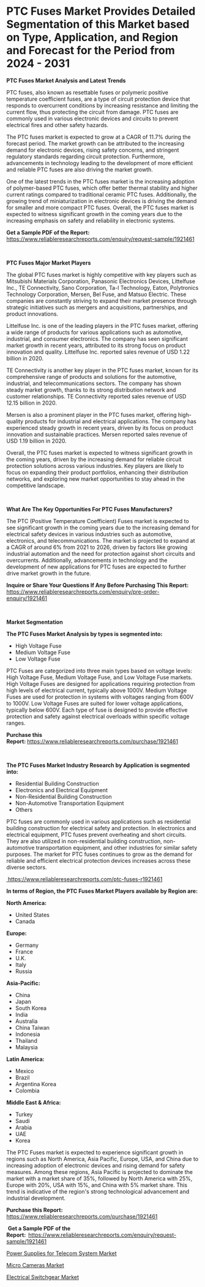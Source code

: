 <p><h1>PTC Fuses Market Provides Detailed Segmentation of this Market based on Type, Application, and Region and Forecast for the Period from 2024 - 2031</h1></p><p><strong>PTC Fuses Market Analysis and Latest Trends</strong></p>
<p><p>PTC fuses, also known as resettable fuses or polymeric positive temperature coefficient fuses, are a type of circuit protection device that responds to overcurrent conditions by increasing resistance and limiting the current flow, thus protecting the circuit from damage. PTC fuses are commonly used in various electronic devices and circuits to prevent electrical fires and other safety hazards.</p><p>The PTC fuses market is expected to grow at a CAGR of 11.7% during the forecast period. The market growth can be attributed to the increasing demand for electronic devices, rising safety concerns, and stringent regulatory standards regarding circuit protection. Furthermore, advancements in technology leading to the development of more efficient and reliable PTC fuses are also driving the market growth.</p><p>One of the latest trends in the PTC fuses market is the increasing adoption of polymer-based PTC fuses, which offer better thermal stability and higher current ratings compared to traditional ceramic PTC fuses. Additionally, the growing trend of miniaturization in electronic devices is driving the demand for smaller and more compact PTC fuses. Overall, the PTC fuses market is expected to witness significant growth in the coming years due to the increasing emphasis on safety and reliability in electronic systems.</p></p>
<p><strong>Get a Sample PDF of the Report:&nbsp;</strong> <a href="https://www.reliableresearchreports.com/enquiry/request-sample/1921461">https://www.reliableresearchreports.com/enquiry/request-sample/1921461</a></p>
<p>&nbsp;</p>
<p><strong>PTC Fuses Major Market Players</strong></p>
<p><p>The global PTC fuses market is highly competitive with key players such as Mitsubishi Materials Corporation, Panasonic Electronics Devices, Littelfuse Inc., TE Connectivity, Sano Corporation, Ta-l Technology, Eaton, Polytronics Technology Corporation, Mersen, Bel Fuse, and Matsuo Electric. These companies are constantly striving to expand their market presence through strategic initiatives such as mergers and acquisitions, partnerships, and product innovations.</p><p>Littelfuse Inc. is one of the leading players in the PTC fuses market, offering a wide range of products for various applications such as automotive, industrial, and consumer electronics. The company has seen significant market growth in recent years, attributed to its strong focus on product innovation and quality. Littelfuse Inc. reported sales revenue of USD 1.22 billion in 2020.</p><p>TE Connectivity is another key player in the PTC fuses market, known for its comprehensive range of products and solutions for the automotive, industrial, and telecommunications sectors. The company has shown steady market growth, thanks to its strong distribution network and customer relationships. TE Connectivity reported sales revenue of USD 12.15 billion in 2020.</p><p>Mersen is also a prominent player in the PTC fuses market, offering high-quality products for industrial and electrical applications. The company has experienced steady growth in recent years, driven by its focus on product innovation and sustainable practices. Mersen reported sales revenue of USD 1.19 billion in 2020.</p><p>Overall, the PTC fuses market is expected to witness significant growth in the coming years, driven by the increasing demand for reliable circuit protection solutions across various industries. Key players are likely to focus on expanding their product portfolios, enhancing their distribution networks, and exploring new market opportunities to stay ahead in the competitive landscape.</p></p>
<p>&nbsp;</p>
<p><strong>What Are The Key Opportunities For PTC Fuses Manufacturers?</strong></p>
<p><p>The PTC (Positive Temperature Coefficient) Fuses market is expected to see significant growth in the coming years due to the increasing demand for electrical safety devices in various industries such as automotive, electronics, and telecommunications. The market is projected to expand at a CAGR of around 6% from 2021 to 2026, driven by factors like growing industrial automation and the need for protection against short circuits and overcurrents. Additionally, advancements in technology and the development of new applications for PTC fuses are expected to further drive market growth in the future.</p></p>
<p><strong>Inquire or Share Your Questions If Any Before Purchasing This Report:</strong> <a href="https://www.reliableresearchreports.com/enquiry/pre-order-enquiry/1921461">https://www.reliableresearchreports.com/enquiry/pre-order-enquiry/1921461</a></p>
<p>&nbsp;</p>
<p><strong>Market Segmentation</strong></p>
<p><strong>The PTC Fuses Market Analysis by types is segmented into:</strong></p>
<p><ul><li>High Voltage Fuse</li><li>Medium Voltage Fuse</li><li>Low Voltage Fuse</li></ul></p>
<p><p>PTC Fuses are categorized into three main types based on voltage levels: High Voltage Fuse, Medium Voltage Fuse, and Low Voltage Fuse markets. High Voltage Fuses are designed for applications requiring protection from high levels of electrical current, typically above 1000V. Medium Voltage Fuses are used for protection in systems with voltages ranging from 600V to 1000V. Low Voltage Fuses are suited for lower voltage applications, typically below 600V. Each type of fuse is designed to provide effective protection and safety against electrical overloads within specific voltage ranges.</p></p>
<p><strong>Purchase this Report:&nbsp;</strong><a href="https://www.reliableresearchreports.com/purchase/1921461">https://www.reliableresearchreports.com/purchase/1921461</a></p>
<p>&nbsp;</p>
<p><strong>The PTC Fuses Market Industry Research by Application is segmented into:</strong></p>
<p><ul><li>Residential Building Construction</li><li>Electronics and Electrical Equipment</li><li>Non-Residential Building Construction</li><li>Non-Automotive Transportation Equipment</li><li>Others</li></ul></p>
<p><p>PTC fuses are commonly used in various applications such as residential building construction for electrical safety and protection. In electronics and electrical equipment, PTC fuses prevent overheating and short circuits. They are also utilized in non-residential building construction, non-automotive transportation equipment, and other industries for similar safety purposes. The market for PTC fuses continues to grow as the demand for reliable and efficient electrical protection devices increases across these diverse sectors.</p></p>
<p><a href="https://www.reliableresearchreports.com/ptc-fuses-r1921461">&nbsp;https://www.reliableresearchreports.com/ptc-fuses-r1921461</a></p>
<p><strong>In terms of Region, the PTC Fuses Market Players available by Region are:</strong></p>
<p>
    <p> <strong> North America: </strong>
        <ul>
            <li>United States</li>
            <li>Canada</li>
        </ul>
        </p> 
    <p> <strong> Europe: </strong>
        <ul>
            <li>Germany</li>
            <li>France</li>
            <li>U.K.</li>
            <li>Italy</li>
            <li>Russia</li>
        </ul>
        </p> 
    <p> <strong> Asia-Pacific: </strong>
        <ul>
            <li>China</li>
            <li>Japan</li>
            <li>South Korea</li>
            <li>India</li>
            <li>Australia</li>
            <li>China Taiwan</li>
            <li>Indonesia</li>
            <li>Thailand</li>
            <li>Malaysia</li>
        </ul>
        </p> 
    <p> <strong> Latin America: </strong>
        <ul>
            <li>Mexico</li>
            <li>Brazil</li>
            <li>Argentina Korea</li>
            <li>Colombia</li>
        </ul>
        </p> 
    <p> <strong> Middle East & Africa: </strong>
        <ul>
            <li>Turkey</li>
            <li>Saudi</li>
            <li>Arabia</li>
            <li>UAE</li>
            <li>Korea</li>
        </ul>
    </p>
    </p>
<p><p>The PTC Fuses market is expected to experience significant growth in regions such as North America, Asia Pacific, Europe, USA, and China due to increasing adoption of electronic devices and rising demand for safety measures. Among these regions, Asia Pacific is projected to dominate the market with a market share of 35%, followed by North America with 25%, Europe with 20%, USA with 15%, and China with 5% market share. This trend is indicative of the region's strong technological advancement and industrial development.</p></p>
<p><strong>Purchase this Report: </strong><a href="https://www.reliableresearchreports.com/purchase/1921461">https://www.reliableresearchreports.com/purchase/1921461</a></p>
<p>&nbsp;<strong>Get a Sample PDF of the Report:&nbsp;&nbsp;</strong><a href="https://www.reliableresearchreports.com/enquiry/request-sample/1921461">https://www.reliableresearchreports.com/enquiry/request-sample/1921461</a></p>
<p><strong></strong></p>
<p><p><a href="https://view.publitas.com/reportprime-1/power-supplies-for-telecom-system-market-size-is-growing-at-cagr-of-11-this-report-covers-analysis-by-market-segmentation-growth-and-forecast-2024-2031/">Power Supplies for Telecom System Market</a></p><p><a href="https://github.com/liliskanaya73/Market-Research-Report-List-1/blob/main/micro-cameras-market.md">Micro Cameras Market</a></p><p><a href="https://github.com/mooaaztarek/Market-Research-Report-List-1/blob/main/electrical-switchgear-market.md">Electrical Switchgear Market</a></p></p>